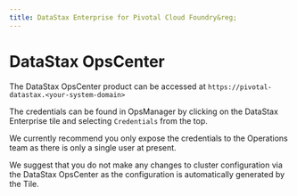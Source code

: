 ```yaml
---
title: DataStax Enterprise for Pivotal Cloud Foundry&reg;
---
```


# DataStax OpsCenter

The DataStax OpsCenter product can be accessed at `https://pivotal-datastax.<your-system-domain>`

The credentials can be found in OpsManager by clicking on the DataStax Enterprise tile and selecting `Credentials` from the top.

We currently recommend you only expose the credentials to the Operations team as there is only a single user at present.

We suggest that you do not make any changes to cluster configuration via the DataStax OpsCenter as the configuration is automatically generated by the Tile.
